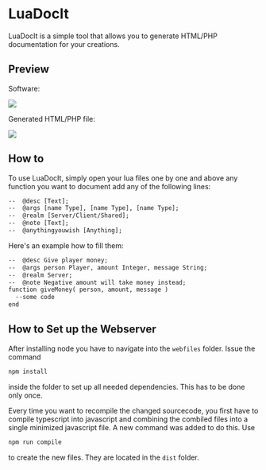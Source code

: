 # LuaDocIt

LuaDocIt is a simple tool that allows you to generate HTML/PHP documentation for your creations.

## Preview

Software:

![](https://s13.postimg.org/su4rst03b/image.png)

Generated HTML/PHP file:

![](https://s13.postimg.org/8o19tx4fr/image.png)

## How to

To use LuaDocIt, simply open your lua files one by one and above any function you want to document add any of the following lines:

```txt
--  @desc [Text];
--  @args [name Type], [name Type], [name Type];
--  @realm [Server/Client/Shared];
--  @note [Text];
--  @anythingyouwish [Anything];
```

Here's an example how to fill them:

```txt
--  @desc Give player money;
--  @args person Player, amount Integer, message String;
--  @realm Server;
--  @note Negative amount will take money instead;
function giveMoney( person, amount, message )
  --some code
end
```

## How to Set up the Webserver

After installing node you have to navigate into the `webfiles` folder. Issue the command

```txt
npm install
```

inside the folder to set up all needed dependencies. This has to be done only once.

Every time you want to recompile the changed sourcecode, you first have to compile typescript into javascript and combining the combiled files into a single minimized javascript file. A new command was added to do this. Use

```txt
npm run compile
```

to create the new files. They are located in the `dist` folder.

